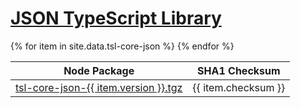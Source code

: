 <h1><a class="site-title" href="/tsl-core-json/">JSON TypeScript Library</a></h1>
<table>
    <thead>
        <tr>
            <th>Node Package</th>
            <th>SHA1 Checksum</th>
        </tr>
    </thead>
    <tbody>{% for item in site.data.tsl-core-json %}
        <tr>
            <td>
                <a href="https://typescriptlibs.org/npm/tsl-core-json/tsl-core-json-{{ item.version }}.tgz">tsl-core-json-{{ item.version }}.tgz</a>
            </td>
            <td>
                {{ item.checksum }}
            </td>
        </tr>
    {% endfor %}</tbody>
</table>
